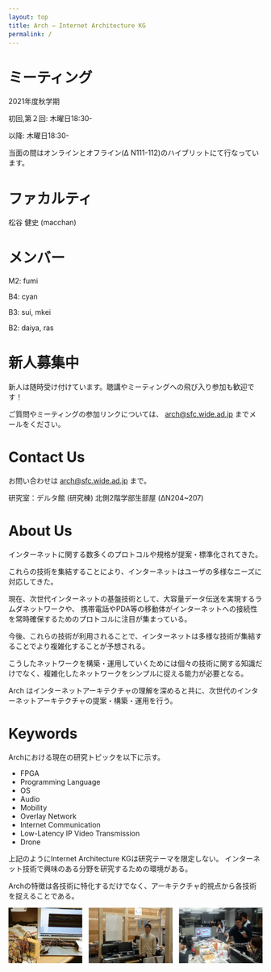 ```yaml
---
layout: top
title: Arch − Internet Architecture KG
permalink: /
---
```

# ミーティング
2021年度秋学期

初回,第２回: 木曜日18:30-

以降: 木曜日18:30- 

当面の間はオンラインとオフライン(Δ N111-112)のハイブリットにて行なっています。

# ファカルティ
松谷 健史 (macchan)

# メンバー
M2: fumi

B4: cyan

B3: sui, mkei

B2: daiya, ras


# 新人募集中
新人は随時受け付けています。聴講やミーティングへの飛び入り参加も歓迎です！

ご質問やミーティングの参加リンクについては、 <arch@sfc.wide.ad.jp> までメールをください。

# Contact Us
お問い合わせは <arch@sfc.wide.ad.jp> まで。

研究室：デルタ館 (研究棟) 北側2階学部生部屋 (ΔN204~207)

# About Us
インターネットに関する数多くのプロトコルや規格が提案・標準化されてきた。

これらの技術を集結することにより、インターネットはユーザの多様なニーズに対応してきた。

現在、次世代インターネットの基盤技術として、大容量データ伝送を実現するラムダネットワークや、
携帯電話やPDA等の移動体がインターネットへの接続性を常時確保するためのプロトコルに注目が集まっている。

今後、これらの技術が利用されることで、インターネットは多様な技術が集結することでより複雑化することが予想される。

こうしたネットワークを構築・運用していくためには個々の技術に関する知識だけでなく、複雑化したネットワークをシンプルに捉える能力が必要となる。

Arch はインターネットアーキテクチャの理解を深めると共に、次世代のインターネットアーキテクチャの提案・構築・運用を行う。

# Keywords
Archにおける現在の研究トピックを以下に示す。

- FPGA
- Programming Language
- OS
- Audio
- Mobility
- Overlay Network
- Internet Communication
- Low-Latency IP Video Transmission
- Drone

上記のようにInternet Architecture KGは研究テーマを限定しない。
インターネット技術で興味のある分野を研究するための環境がある。

Archの特徴は各技術に特化するだけでなく、アーキテクチャ的視点から各技術を捉えることである。

![arch motion](images/arch-motion.png)

